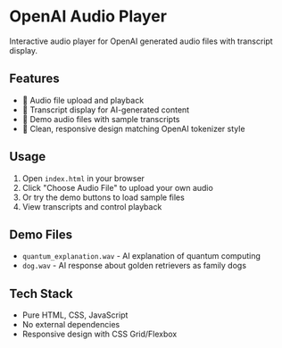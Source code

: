 # OpenAI Audio Player

Interactive audio player for OpenAI generated audio files with transcript display.

## Features

- 🎵 Audio file upload and playback
- 📝 Transcript display for AI-generated content  
- 🎯 Demo audio files with sample transcripts
- 🎨 Clean, responsive design matching OpenAI tokenizer style

## Usage

1. Open `index.html` in your browser
2. Click "Choose Audio File" to upload your own audio
3. Or try the demo buttons to load sample files
4. View transcripts and control playback

## Demo Files

- `quantum_explanation.wav` - AI explanation of quantum computing
- `dog.wav` - AI response about golden retrievers as family dogs

## Tech Stack

- Pure HTML, CSS, JavaScript
- No external dependencies
- Responsive design with CSS Grid/Flexbox
